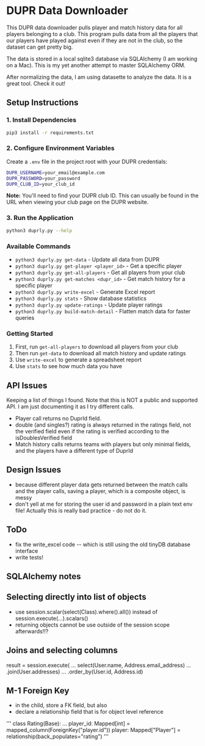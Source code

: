 # DUPR Data Downloader

This DUPR data downloader pulls player and match history data for all players belonging
to a club. This program pulls data from all the players that our players have played against
even if they are not in the club, so the dataset can get pretty big.

The data is stored in a local sqlite3 database via SQLAlchemy (I am working on a Mac).
This is my yet another attempt to master SQLAlchemy ORM.

After normalizing the data, I am using datasette to analyze the data. It is a great tool.
Check it out!

## Setup Instructions

### 1. Install Dependencies

```bash
pip3 install -r requirements.txt
```

### 2. Configure Environment Variables

Create a `.env` file in the project root with your DUPR credentials:

```bash
DUPR_USERNAME=your_email@example.com
DUPR_PASSWORD=your_password
DUPR_CLUB_ID=your_club_id
```

**Note:** You'll need to find your DUPR club ID. This can usually be found in the URL when viewing your club page on the DUPR website.

### 3. Run the Application

```bash
python3 duprly.py --help
```

### Available Commands

- `python3 duprly.py get-data` - Update all data from DUPR
- `python3 duprly.py get-player <player_id>` - Get a specific player
- `python3 duprly.py get-all-players` - Get all players from your club
- `python3 duprly.py get-matches <dupr_id>` - Get match history for a specific player
- `python3 duprly.py write-excel` - Generate Excel report
- `python3 duprly.py stats` - Show database statistics
- `python3 duprly.py update-ratings` - Update player ratings
- `python3 duprly.py build-match-detail` - Flatten match data for faster queries

### Getting Started

1. First, run `get-all-players` to download all players from your club
2. Then run `get-data` to download all match history and update ratings
3. Use `write-excel` to generate a spreadsheet report
4. Use `stats` to see how much data you have

## API Issues

Keeping a list of things I found. Note that this is NOT a public and supported API.
I am just documenting it as I try different calls.

- Player call returns no DuprId field.
- double (and singles?) rating is always returned in the ratings field, not the verified field even
  if the rating is verified according to the isDoublesVerified field
- Match history calls returns teams with players but only minimal fields, and the players have a different type of DuprId

## Design Issues

- because different player data gets returned between the match calls and the
  player calls, saving a player, which is a composite object, is messy
- don't yell at me for storing the user id and password in a plain text env file!
  Actually this is really bad practice - do not do it.

## ToDo

- fix the write_excel code -- which is still using the old tinyDB database interface
- write tests!

## SQLAlchemy notes

## Selecting directly into list of objects

- use session.scalar(select(Class).where().all()) instead of session.execute(...).scalars()
- returning objects cannot be use outside of the session scope afterwards!!?

## Joins and selecting columns

result = session.execute(
...     select(User.name, Address.email_address)
...     .join(User.addresses)
...     .order_by(User.id, Address.id)

## M-1 Foreign Key

- in the child, store a FK field, but also
- declare a relationship field that is for object level reference

'''
class Rating(Base):
    ...
    player_id: Mapped[int] = mapped_column(ForeignKey("player.id"))
    player: Mapped["Player"] = relationship(back_populates="rating")
'''
